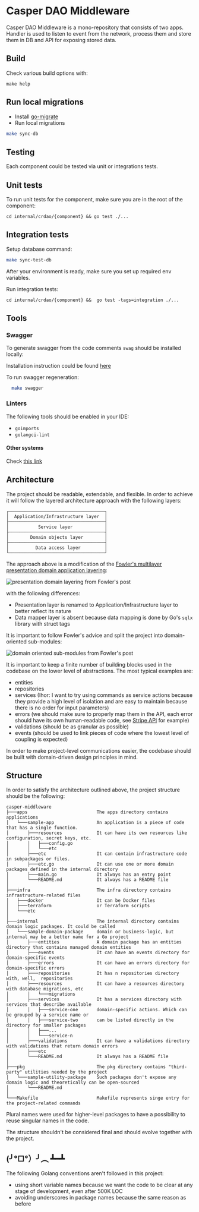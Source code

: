 # Casper DAO Middleware

Casper DAO Middleware is a mono-repository that consists of two apps. Handler is used to listen to event from the
network, process them and store them in DB and API for exposing stored data.

## Build

Check various build options with:

```
make help
```

## Run local migrations

- Install [go-migrate](https://github.com/golang-migrate/migrate/tree/master/cmd/migrate)
- Run local migrations

```bash
make sync-db
```

## Testing

Each component could be tested via unit or integrations tests.

## Unit tests

To run unit tests for the component, make sure you are in the root of the component:

```
cd internal/crdao/{component} && go test ./...
```

## Integration tests

Setup database command:

```bash
make sync-test-db
```

After your environment is ready, make sure you set up required env variables.

Run integration tests:

```
cd internal/crdao/{component} &&  go test -tags=integration ./...
```

## Tools

### Swagger

To generate swagger from the code comments `swag` should be installed locally:

Installation instruction could be found [here](https://github.com/swaggo/swag#getting-started)

To run swagger regeneration:

```bash
  make swagger
```

### Linters

The following tools should be enabled in your IDE:

- ```goimports```
- ```golangci-lint```


#### Other systems

Check [this link](https://plantuml.com/graphviz-dot)

## Architecture

The project should be readable, extendable, and flexible. In order to achieve it will follow the layered architecture
approach with the following layers:

```
┌────────────────────────────────────┐
│  Application/Infrastructure layer  │
├────────────────────────────────────┤
│           Service layer            │
├────────────────────────────────────┤
│        Domain objects layer        │
├────────────────────────────────────┤
│          Data access layer         │
└────────────────────────────────────┘
```

The approach above is a modification of
the [Fowler's multilayer presentation domain application layering](https://martinfowler.com/bliki/PresentationDomainDataLayering.html):

![presentation domain layering from Fowler's post](https://martinfowler.com/bliki/images/presentationDomainDataLayering/all_more.png)

with the following differences:

- Presentation layer is renamed to Application/Infrastructure layer to better reflect its nature
- Data mapper layer is absent because data mapping is done by Go's ```sqlx``` library with struct tags

It is important to follow Fowler's advice and split the project into domain-oriented sub-modules:

![domain oriented sub-modules from Fowler's post](https://martinfowler.com/bliki/images/presentationDomainDataLayering/all_top.png)

It is important to keep a finite number of building blocks used in the codebase on the lower level of abstractions. The
most typical examples are:

- entities
- repositories
- services (Ihor: I want to try using commands as service actions because they provide a high level of isolation and are
  easy to maintain because there is no order for input parameters)
- errors (we should make sure to properly map them in the API, each error should have its own human-readable code,
  see [Stripe API](https://stripe.com/docs/error-codes) for example)
- validations (should be as granular as possible)
- events (should be used to link pieces of code where the lowest level of coupling is expected)

In order to make project-level communications easier, the codebase should be built with domain-driven design principles
in mind.

## Structure

In order to satisfy the architecture outlined above, the project structure should be the following:

```
casper-middleware
├───apps                          The apps directory contains applications    
│   └───sample-app                An application is a piece of code that has a single function. 
│       ├───resources             It can have its own resources like configuration, secret keys, etc. 
│       │   ├───config.go         
│       │   └───etc                  
│       ├───etc                   It can contain infrastructure code in subpackages or files.
│       ├───etc.go                It can use one or more domain packages defined in the internal directory
│       ├───main.go               It always has an entry point
│       └───README.md             It always has a README file
│   
├───infra                         The infra directory contains infrastructure-related files
│   ├───docker                    It can be Docker files
│   ├───terraform                 or Terraform scripts
│   └───etc
│
├───internal                      The internal directory contains domain logic packages. It could be called 
│   └───sample-domain-package     domain or business-logic, but internal may be a better name for a Go project
│       ├───entities              A domain package has an entities directory that contains managed domain entities
│       ├───events                It can have an events directory for domain-specific events
│       ├───errors                It can have an errors directory for domain-specific errors
│       ├───repositories          It has n repositories directory with, well,  repositories
│       ├───resources             It can have a resources directory with database migrations, etc
│       │   └───migrations
│       ├───services              It has a services directory with services that describe available 
│       │   ├───service-one       domain-specific actions. Which can be grouped by a service name or 
│       │   ├───service-two       can be listed directly in the directory for smaller packages
│       │   ├───...
│       │   └───service-n
│       ├───validations           It can have a validations directory with validations that return domain errors
│       ├───etc
│       └───README.md             It always has a README file
│
├───pkg                           The pkg directory contains "third-party" utilities needed by the project
│   └───sample-utility-package    Such packages don't expose any domain logic and theoretically can be open-sourced
│       └───README.md
│
└───Makefile                      Makefile represents singe entry for the project-related commands
```

Plural names were used for higher-level packages to have a possibility to reuse singular names in the code.

The structure shouldn't be considered final and should evolve together with the project.

## (╯°□°）╯︵ ┻━┻

The following Golang conventions aren't followed in this project:

- using short variable names because we want the code to be clear at any stage of development, even after 500K LOC
- avoiding underscores in package names because the same reason as before
